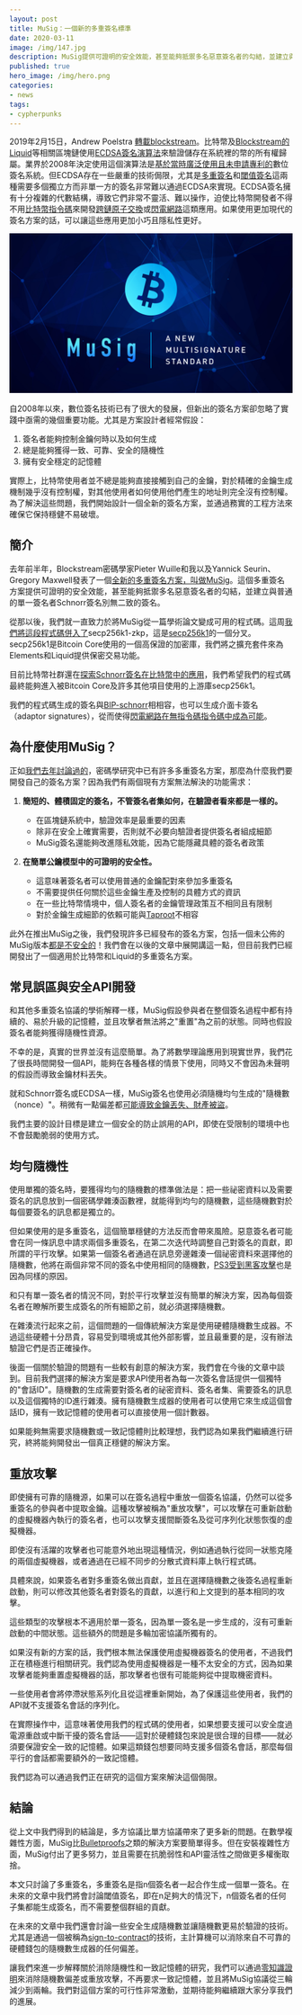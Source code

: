 ```yaml
---
layout: post
title: MuSig：一個新的多重簽名標準
date: 2020-03-11
image: /img/147.jpg
description: MuSig提供可證明的安全效能，甚至能夠抵禦多名惡意簽名者的勾結，並建立與普通的單一簽名者Schnorr簽名別無二致的簽名。
published: true
hero_image: /img/hero.png
categories:
- news
tags:
- cypherpunks
---
```


2019年2月15日，Andrew Poelstra [轉載blockstream](https://blockstream.com/2019/02/18/en-musig-a-new-multisignature-standard/)。比特幣及[Blockstream的Liquid](https://blockstream.com/liquid/)等相關區塊鏈使用[ECDSA簽名演算法](https://en.bitcoin.it/wiki/Elliptic_Curve_Digital_Signature_Algorithm)來驗證儲存在系統裡的幣的所有權歸屬。業界於2008年決定使用這個演算法是[基於當時廣泛使用且未申請專利的](https://bitcoin.stackexchange.com/questions/73049/why-was-ecdsa-chosen-over-schnorr-signatures-in-the-inital-design)數位簽名系統。但ECDSA存在一些嚴重的技術侷限，尤其是[多重簽名](https://en.bitcoin.it/wiki/Multisignature)和[閾值簽名](https://bitcoinmagazine.com/articles/threshold-signatures-new-standard-wallet-security-1425937098/)這兩種需要多個獨立方而非單一方的簽名非常難以通過ECDSA來實現。ECDSA簽名擁有十分複雜的代數結構，導致它們非常不靈活、難以操作，迫使比特幣開發者不得不用[比特幣指令碼](https://en.bitcoin.it/wiki/Script)來開發[跨鏈原子交換](https://en.bitcoin.it/wiki/Atomic_swap)或[閃電網路](https://en.bitcoin.it/wiki/Lightning_Network)這類應用。如果使用更加現代的簽名方案的話，可以讓這些應用更加小巧且隱私性更好。

![](/img/147.jpg)

自2008年以來，數位簽名技術已有了很大的發展，但新出的簽名方案卻忽略了實踐中亟需的幾個重要功能。尤其是方案設計者經常假設：

1. 簽名者能夠控制金鑰何時以及如何生成
2. 總是能夠獲得一致、可靠、安全的隨機性
3. 擁有安全穩定的記憶體

實際上，比特幣使用者並不總是能夠直接接觸到自己的金鑰，對於精確的金鑰生成機制幾乎沒有控制權，對其他使用者如何使用他們產生的地址則完全沒有控制權。為了解決這些問題，我們開始設計一個全新的簽名方案，並通過務實的工程方法來確保它保持穩健不易破壞。

## 簡介

去年前半年，Blockstream密碼學家Pieter Wuille和我以及Yannick Seurin、Gregory Maxwell發表了一個[全新的多重簽名方案，叫做MuSig](https://eprint.iacr.org/2018/068)。這個多重簽名方案提供可證明的安全效能，甚至能夠抵禦多名惡意簽名者的勾結，並建立與普通的單一簽名者Schnorr簽名別無二致的簽名。

從那以後，我們就一直致力於將MuSig從一篇學術論文變成可用的程式碼。這周[我們將這段程式碼併入了](https://github.com/ElementsProject/secp256k1-zkp/pull/35)secp256k1-zkp，這是[secp256k1](https://www.github.com/bitcoin-core/secp256k1)的一個分叉。secp256k1是Bitcoin Core使用的一個高保證的加密庫，我們將之擴充套件來為Elements和Liquid提供保密交易功能。

目前比特幣社群還在[探索Schnorr簽名在比特幣中的應用](https://github.com/sipa/bips/blob/bip-schnorr/bip-schnorr.mediawiki)，我們希望我們的程式碼最終能夠進入被Bitcoin Core及許多其他項目使用的上游庫secp256k1。

我們的程式碼生成的簽名與[BIP-schnorr](https://github.com/sipa/bips/blob/bip-schnorr/bip-schnorr.mediawiki)相相容，也可以生成介面卡簽名（adaptor signatures），從而使得[閃電網路在無指令碼指令碼中成為可能](https://bitcoinmagazine.com/articles/scriptless-scripts-how-bitcoin-can-support-smart-contracts-without-smart-contracts/)。

## 為什麼使用MuSig？

正如[我們去年討論過的](https://blockstream.com/2018/01/23/musig-key-aggregation-schnorr-signatures/)，密碼學研究中已有許多多重簽名方案，那麼為什麼我們要開發自己的簽名方案？因為我們有兩個現有方案無法解決的功能需求：

1. **簡短的、體積固定的簽名，不管簽名者集如何，在驗證者看來都是一樣的。**
   - 在區塊鏈系統中，驗證效率是最重要的因素
   - 除非在安全上確實需要，否則就不必要向驗證者提供簽名者組成細節
   - MuSig簽名還能夠改進隱私效能，因為它能隱藏具體的簽名者政策

2. **在簡單公鑰模型中的可證明的安全性。**
   - 這意味著簽名者可以使用普通的金鑰配對來參加多重簽名
   - 不需要提供任何關於這些金鑰生產及控制的具體方式的資訊
   - 在一些比特幣情境中，個人簽名者的金鑰管理政策互不相同且有限制
   - 對於金鑰生成細節的依賴可能與[Taproot](https://bitcoinmagazine.com/articles/taproot-coming-what-it-and-how-it-will-benefit-bitcoin/)不相容

此外在推出MuSig之後，我們發現許多已經發布的簽名方案，包括一個未公佈的MuSig版本[都是不安全的](https://mobile.twitter.com/gregoryneven/status/1082337250304638976)！我們會在以後的文章中展開講這一點，但目前我們已經開發出了一個適用於比特幣和Liquid的多重簽名方案。

## 常見誤區與安全API開發

和其他多重簽名協議的學術解釋一樣，MuSig假設參與者在整個簽名過程中都有持續的、易於升級的記憶體，並且攻擊者無法將之"重置"為之前的狀態。同時也假設簽名者能夠獲得隨機性資源。

不幸的是，真實的世界並沒有這麼簡單。為了將數學理論應用到現實世界，我們花了很長時間開發一個API，能夠在各種各樣的情景下使用，同時又不會因為未聲明的假設而導致金鑰材料丟失。

就和Schnorr簽名或ECDSA一樣，MuSig簽名也使用必須隨機均勻生成的"隨機數（nonce）"。稍微有一點偏差都[可能導致金鑰丟失、財產被盜](https://eprint.iacr.org/2019/023.pdf)。

我們主要的設計目標是建立一個安全的防止誤用的API，即使在受限制的環境中也不會鼓勵脆弱的使用方式。

## 均勻隨機性

使用單獨的簽名時，要獲得均勻的隨機數的標準做法是：把一些祕密資料以及需要簽名的訊息放到一個密碼學雜湊函數裡，就能得到均勻的隨機數，這些隨機數對於每個要簽名的訊息都是獨立的。

但如果使用的是多重簽名，這個簡單穩健的方法反而會帶來風險。惡意簽名者可能會在同一條訊息中請求兩個多重簽名，在第二次迭代時調整自己對簽名的貢獻，即所謂的平行攻擊。如果第一個簽名者通過在訊息旁邊雜湊一個祕密資料來選擇他的隨機數，他將在兩個非常不同的簽名中使用相同的隨機數，[PS3受到黑客攻擊](https://www.schneier.com/blog/archives/2011/01/sony_ps3_securi.html)也是因為同樣的原因。

和只有單一簽名者的情況不同，對於平行攻擊並沒有簡單的解決方案，因為每個簽名者在瞭解所要生成簽名的所有細節之前，就必須選擇隨機數。

在雜湊流行起來之前，這個問題的一個傳統解決方案是使用硬體隨機數生成器。不過這些硬體十分昂貴，容易受到環境或其他外部影響，並且最重要的是，沒有辦法驗證它們是否正確操作。

後面一個關於驗證的問題有一些較有創意的解決方案，我們會在今後的文章中談到。目前我們選擇的解決方案是要求API使用者為每一次簽名會話提供一個獨特的"會話ID"。隨機數的生成需要對簽名者的祕密資料、簽名者集、需要簽名的訊息以及這個獨特的ID進行雜湊。擁有隨機數生成器的使用者可以使用它來生成這個會話ID，擁有一致記憶體的使用者可以直接使用一個計數器。

如果能夠無需要求隨機數或一致記憶體則比較理想，我們認為如果我們繼續進行研究，終將能夠開發出一個真正穩健的解決方案。

## 重放攻擊

即使擁有可靠的隨機源，如果可以在簽名過程中重放一個簽名協議，仍然可以從多重簽名的參與者中提取金鑰。這種攻擊被稱為"重放攻擊"，可以攻擊在可重新啟動的虛擬機器內執行的簽名者，也可以攻擊支援間斷簽名及從可序列化狀態恢復的虛擬機器。

即使沒有活躍的攻擊者也可能意外地出現這種情況，例如通過執行從同一狀態克隆的兩個虛擬機器，或者通過在已經不同步的分散式資料庫上執行程式碼。

具體來說，如果簽名者對多重簽名做出貢獻，並且在選擇隨機數之後簽名過程重新啟動，則可以修改其他簽名者對簽名的貢獻，以進行和上文提到的基本相同的攻擊。

這些類型的攻擊根本不適用於單一簽名，因為單一簽名是一步生成的，沒有可重新啟動的中間狀態。這些額外的問題是多輪加密協議所獨有的。

如果沒有新的方案的話，我們根本無法保護使用虛擬機器簽名的使用者，不過我們正在積極進行相關研究。我們認為使用虛擬機器是一種不太安全的方式，因為如果攻擊者能夠重置虛擬機器的話，那攻擊者也很有可能能夠從中提取機密資料。

一些使用者會將停滯狀態系列化且從這裡重新開始，為了保護這些使用者，我們的API就不支援簽名會話的序列化。

在實際操作中，這意味著使用我們的程式碼的使用者，如果想要支援可以安全度過電源重啟或中斷干擾的簽名會話——這對於硬體錢包來說是很合理的目標——就必須要保證安全一致的記憶體。如果這類錢包想要同時支援多個簽名會話，那麼每個平行的會話都需要額外的一致記憶體。

我們認為可以通過我們正在研究的這個方案來解決這個侷限。

## 結論

從上文中我們得到的結論是，多方協議比單方協議帶來了更多新的問題。在數學複雜性方面，MuSig比[Bulletproofs](https://crypto.stanford.edu/bulletproofs/)之類的解決方案要簡單得多。但在安裝複雜性方面，MuSig付出了更多努力，並且需要在抗脆弱性和API靈活性之間做更多權衡取捨。

本文只討論了多重簽名，多重簽名是指n個簽名者一起合作生成一個單一簽名。在未來的文章中我們將會討論閾值簽名，即在n足夠大的情況下，n個簽名者的任何子集都能生成簽名，而不需要整個群組的貢獻。

在未來的文章中我們還會討論一些安全生成隨機數並讓隨機數更易於驗證的技術。尤其是通過一個被稱為[sign-to-contract](https://www.wpsoftware.net/andrew/secrets/slides.pdf)的技術，主計算機可以消除來自不可靠的硬體錢包的隨機數生成器的任何偏差。

讓我們來進一步解釋關於消除隨機性和一致記憶體的研究，我們可以通過[零知識證明](https://en.wikipedia.org/wiki/Zero-knowledge_proof)來消除隨機數偏差或重放攻擊，不再要求一致記憶體，並且將MuSig協議從三輪減少到兩輪。我們對這個方案的可行性非常激動，並期待能夠繼續跟大家分享我們的進展。
